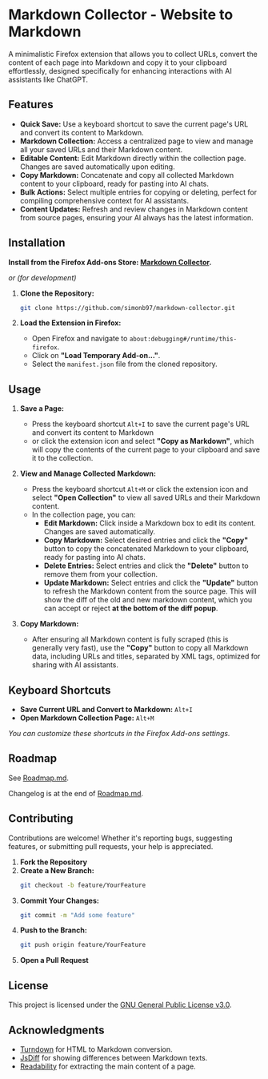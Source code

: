 # Markdown Collector - Website to Markdown

A minimalistic Firefox extension that allows you to collect URLs, convert the content of each page into Markdown and copy it to your clipboard effortlessly, designed specifically for enhancing interactions with AI assistants like ChatGPT.

## Features

- **Quick Save:** Use a keyboard shortcut to save the current page's URL and convert its content to Markdown.
- **Markdown Collection:** Access a centralized page to view and manage all your saved URLs and their Markdown content.
- **Editable Content:** Edit Markdown directly within the collection page. Changes are saved automatically upon editing.
- **Copy Markdown:** Concatenate and copy all collected Markdown content to your clipboard, ready for pasting into AI chats.
- **Bulk Actions:** Select multiple entries for copying or deleting, perfect for compiling comprehensive context for AI assistants.
- **Content Updates:** Refresh and review changes in Markdown content from source pages, ensuring your AI always has the latest information.

## Installation

**Install from the Firefox Add-ons Store: [Markdown Collector](https://addons.mozilla.org/de/firefox/addon/markdown-collector/).**

_or (for development)_

1. **Clone the Repository:**

   ```bash
   git clone https://github.com/simonb97/markdown-collector.git
   ```

2. **Load the Extension in Firefox:**
   - Open Firefox and navigate to `about:debugging#/runtime/this-firefox`.
   - Click on **"Load Temporary Add-on..."**.
   - Select the `manifest.json` file from the cloned repository.

## Usage

1. **Save a Page:**

   - Press the keyboard shortcut `Alt+I` to save the current page's URL and convert its content to Markdown
   - or click the extension icon and select **"Copy as Markdown"**, which will copy the contents of the current page to your clipboard and save it to the collection.

2. **View and Manage Collected Markdown:**

   - Press the keyboard shortcut `Alt+M` or click the extension icon and select **"Open Collection"** to view all saved URLs and their Markdown content.
   - In the collection page, you can:
     - **Edit Markdown:** Click inside a Markdown box to edit its content. Changes are saved automatically.
     - **Copy Markdown:** Select desired entries and click the **"Copy"** button to copy the concatenated Markdown to your clipboard, ready for pasting into AI chats.
     - **Delete Entries:** Select entries and click the **"Delete"** button to remove them from your collection.
     - **Update Markdown:** Select entries and click the **"Update"** button to refresh the Markdown content from the source page. This will show the diff of the old and new markdown content, which you can accept or reject **at the bottom of the diff popup**.

3. **Copy Markdown:**
   - After ensuring all Markdown content is fully scraped (this is generally very fast), use the **"Copy"** button to copy all Markdown data, including URLs and titles, separated by XML tags, optimized for sharing with AI assistants.

## Keyboard Shortcuts

- **Save Current URL and Convert to Markdown:** `Alt+I`
- **Open Markdown Collection Page:** `Alt+M`

_You can customize these shortcuts in the Firefox Add-ons settings._

## Roadmap

See [Roadmap.md](Roadmap.md).

Changelog is at the end of [Roadmap.md](Roadmap.md).

## Contributing

Contributions are welcome! Whether it's reporting bugs, suggesting features, or submitting pull requests, your help is appreciated.

1. **Fork the Repository**
2. **Create a New Branch:**
   ```bash
   git checkout -b feature/YourFeature
   ```
3. **Commit Your Changes:**
   ```bash
   git commit -m "Add some feature"
   ```
4. **Push to the Branch:**
   ```bash
   git push origin feature/YourFeature
   ```
5. **Open a Pull Request**

## License

This project is licensed under the [GNU General Public License v3.0](LICENSE).

## Acknowledgments

- [Turndown](https://github.com/domchristie/turndown) for HTML to Markdown conversion.
- [JsDiff](https://github.com/kpdecker/jsdiff) for showing differences between Markdown texts.
- [Readability](https://github.com/mozilla/readability) for extracting the main content of a page.
<!-- - [OkapiBM25](https://github.com/FurkanToprak/OkapiBM25) for calculating the relevance of a page to a query (used in the search feature). -->

